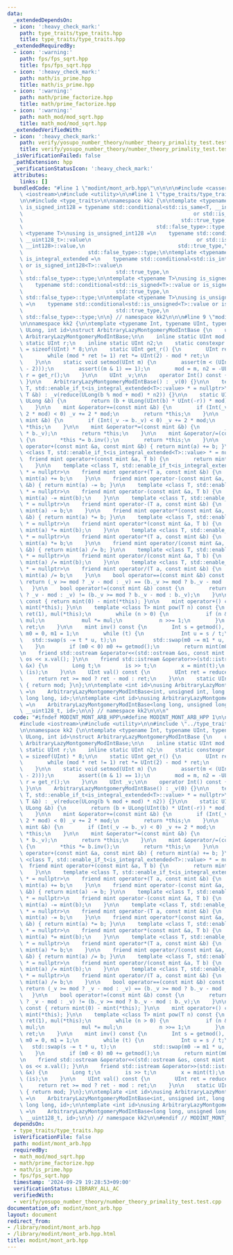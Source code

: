 ```yaml
---
data:
  _extendedDependsOn:
  - icon: ':heavy_check_mark:'
    path: type_traits/type_traits.hpp
    title: type_traits/type_traits.hpp
  _extendedRequiredBy:
  - icon: ':warning:'
    path: fps/fps_sqrt.hpp
    title: fps/fps_sqrt.hpp
  - icon: ':heavy_check_mark:'
    path: math/is_prime.hpp
    title: math/is_prime.hpp
  - icon: ':warning:'
    path: math/prime_factorize.hpp
    title: math/prime_factorize.hpp
  - icon: ':warning:'
    path: math_mod/mod_sqrt.hpp
    title: math_mod/mod_sqrt.hpp
  _extendedVerifiedWith:
  - icon: ':heavy_check_mark:'
    path: verify/yosupo_number_theory/number_theory_primality_test.test.cpp
    title: verify/yosupo_number_theory/number_theory_primality_test.test.cpp
  _isVerificationFailed: false
  _pathExtension: hpp
  _verificationStatusIcon: ':heavy_check_mark:'
  attributes:
    links: []
  bundledCode: "#line 1 \"modint/mont_arb.hpp\"\n\n\n\n#include <cassert>\n#include\
    \ <iostream>\n#include <utility>\n\n#line 1 \"type_traits/type_traits.hpp\"\n\n\
    \n\n#include <type_traits>\n\nnamespace kk2 {\n\ntemplate <typename T>\nusing\
    \ is_signed_int128 = typename std::conditional<std::is_same<T, __int128_t>::value\n\
    \                                                       or std::is_same<T, __int128>::value,\n\
    \                                                   std::true_type,\n        \
    \                                           std::false_type>::type;\n\ntemplate\
    \ <typename T>\nusing is_unsigned_int128 =\n    typename std::conditional<std::is_same<T,\
    \ __uint128_t>::value\n                                  or std::is_same<T, unsigned\
    \ __int128>::value,\n                              std::true_type,\n         \
    \                     std::false_type>::type;\n\ntemplate <typename T>\nusing\
    \ is_integral_extended =\n    typename std::conditional<std::is_integral<T>::value\
    \ or is_signed_int128<T>::value\n                                  or is_unsigned_int128<T>::value,\n\
    \                              std::true_type,\n                             \
    \ std::false_type>::type;\n\ntemplate <typename T>\nusing is_signed_extended =\n\
    \    typename std::conditional<std::is_signed<T>::value or is_signed_int128<T>::value,\n\
    \                              std::true_type,\n                             \
    \ std::false_type>::type;\n\ntemplate <typename T>\nusing is_unsigned_extended\
    \ =\n    typename std::conditional<std::is_unsigned<T>::value or is_unsigned_int128<T>::value,\n\
    \                              std::true_type,\n                             \
    \ std::false_type>::type;\n\n} // namespace kk2\n\n\n#line 9 \"modint/mont_arb.hpp\"\
    \n\nnamespace kk2 {\n\ntemplate <typename Int, typename UInt, typename Long, typename\
    \ ULong, int id>\nstruct ArbitraryLazyMontgomeryModIntBase {\n    using mint =\
    \ ArbitraryLazyMontgomeryModIntBase;\n\n    inline static UInt mod;\n    inline\
    \ static UInt r;\n    inline static UInt n2;\n    static constexpr int bit_length\
    \ = sizeof(UInt) * 8;\n\n    static UInt get_r() {\n        UInt ret = mod;\n\
    \        while (mod * ret != 1) ret *= UInt(2) - mod * ret;\n        return ret;\n\
    \    }\n\n    static void setmod(UInt m) {\n        assert(m < (UInt(1u) << (bit_length\
    \ - 2)));\n        assert((m & 1) == 1);\n        mod = m, n2 = -ULong(m) % m,\
    \ r = get_r();\n    }\n\n    UInt _v;\n\n    operator Int() const { return val();\
    \ }\n\n    ArbitraryLazyMontgomeryModIntBase() : _v(0) {}\n\n    template <class\
    \ T, std::enable_if_t<is_integral_extended<T>::value> * = nullptr>\n    ArbitraryLazyMontgomeryModIntBase(const\
    \ T &b) : _v(reduce(ULong(b % mod + mod) * n2)) {}\n\n    static UInt reduce(const\
    \ ULong &b) {\n        return (b + ULong(UInt(b) * UInt(-r)) * mod) >> bit_length;\n\
    \    }\n\n    mint &operator+=(const mint &b) {\n        if (Int(_v += b._v -\
    \ 2 * mod) < 0) _v += 2 * mod;\n        return *this;\n    }\n\n    mint &operator-=(const\
    \ mint &b) {\n        if (Int(_v -= b._v) < 0) _v += 2 * mod;\n        return\
    \ *this;\n    }\n\n    mint &operator*=(const mint &b) {\n        _v = reduce(ULong(_v)\
    \ * b._v);\n        return *this;\n    }\n\n    mint &operator/=(const mint &b)\
    \ {\n        *this *= b.inv();\n        return *this;\n    }\n\n    friend mint\
    \ operator+(const mint &a, const mint &b) { return mint(a) += b; }\n\n    template\
    \ <class T, std::enable_if_t<is_integral_extended<T>::value> * = nullptr>\n  \
    \  friend mint operator+(const mint &a, T b) {\n        return mint(a) += mint(b);\n\
    \    }\n\n    template <class T, std::enable_if_t<is_integral_extended<T>::value>\
    \ * = nullptr>\n    friend mint operator+(T a, const mint &b) {\n        return\
    \ mint(a) += b;\n    }\n\n    friend mint operator-(const mint &a, const mint\
    \ &b) { return mint(a) -= b; }\n\n    template <class T, std::enable_if_t<is_integral_extended<T>::value>\
    \ * = nullptr>\n    friend mint operator-(const mint &a, T b) {\n        return\
    \ mint(a) -= mint(b);\n    }\n\n    template <class T, std::enable_if_t<is_integral_extended<T>::value>\
    \ * = nullptr>\n    friend mint operator-(T a, const mint &b) {\n        return\
    \ mint(a) -= b;\n    }\n\n    friend mint operator*(const mint &a, const mint\
    \ &b) { return mint(a) *= b; }\n\n    template <class T, std::enable_if_t<is_integral_extended<T>::value>\
    \ * = nullptr>\n    friend mint operator*(const mint &a, T b) {\n        return\
    \ mint(a) *= mint(b);\n    }\n\n    template <class T, std::enable_if_t<is_integral_extended<T>::value>\
    \ * = nullptr>\n    friend mint operator*(T a, const mint &b) {\n        return\
    \ mint(a) *= b;\n    }\n\n    friend mint operator/(const mint &a, const mint\
    \ &b) { return mint(a) /= b; }\n\n    template <class T, std::enable_if_t<is_integral_extended<T>::value>\
    \ * = nullptr>\n    friend mint operator/(const mint &a, T b) {\n        return\
    \ mint(a) /= mint(b);\n    }\n\n    template <class T, std::enable_if_t<is_integral_extended<T>::value>\
    \ * = nullptr>\n    friend mint operator/(T a, const mint &b) {\n        return\
    \ mint(a) /= b;\n    }\n\n    bool operator==(const mint &b) const {\n       \
    \ return (_v >= mod ? _v - mod : _v) == (b._v >= mod ? b._v - mod : b._v);\n \
    \   }\n\n    bool operator!=(const mint &b) const {\n        return (_v >= mod\
    \ ? _v - mod : _v) != (b._v >= mod ? b._v - mod : b._v);\n    }\n\n    mint operator-()\
    \ const { return mint(0) - mint(*this); }\n\n    mint operator+() const { return\
    \ mint(*this); }\n\n    template <class T> mint pow(T n) const {\n        mint\
    \ ret(1), mul(*this);\n        while (n > 0) {\n            if (n & 1) ret *=\
    \ mul;\n            mul *= mul;\n            n >>= 1;\n        }\n        return\
    \ ret;\n    }\n\n    mint inv() const {\n        Int s = getmod(), t = val(),\
    \ m0 = 0, m1 = 1;\n        while (t) {\n            Int u = s / t;\n         \
    \   std::swap(s -= t * u, t);\n            std::swap(m0 -= m1 * u, m1);\n    \
    \    }\n        if (m0 < 0) m0 += getmod();\n        return mint(m0);\n    }\n\
    \n    friend std::ostream &operator<<(std::ostream &os, const mint &x) { return\
    \ os << x.val(); }\n\n    friend std::istream &operator>>(std::istream &is, mint\
    \ &x) {\n        Long t;\n        is >> t;\n        x = mint(t);\n        return\
    \ (is);\n    }\n\n    UInt val() const {\n        UInt ret = reduce(_v);\n   \
    \     return ret >= mod ? ret - mod : ret;\n    }\n\n    static UInt getmod()\
    \ { return mod; }\n};\n\ntemplate <int id>\nusing ArbitraryLazyMontgomeryModInt\
    \ =\n    ArbitraryLazyMontgomeryModIntBase<int, unsigned int, long long, unsigned\
    \ long long, id>;\n\ntemplate <int id>\nusing ArbitraryLazyMontgomeryModInt64bit\
    \ =\n    ArbitraryLazyMontgomeryModIntBase<long long, unsigned long long, __int128_t,\
    \ __uint128_t, id>;\n\n} // namespace kk2\n\n\n"
  code: "#ifndef MODINT_MONT_ARB_HPP\n#define MODINT_MONT_ARB_HPP 1\n\n#include <cassert>\n\
    #include <iostream>\n#include <utility>\n\n#include \"../type_traits/type_traits.hpp\"\
    \n\nnamespace kk2 {\n\ntemplate <typename Int, typename UInt, typename Long, typename\
    \ ULong, int id>\nstruct ArbitraryLazyMontgomeryModIntBase {\n    using mint =\
    \ ArbitraryLazyMontgomeryModIntBase;\n\n    inline static UInt mod;\n    inline\
    \ static UInt r;\n    inline static UInt n2;\n    static constexpr int bit_length\
    \ = sizeof(UInt) * 8;\n\n    static UInt get_r() {\n        UInt ret = mod;\n\
    \        while (mod * ret != 1) ret *= UInt(2) - mod * ret;\n        return ret;\n\
    \    }\n\n    static void setmod(UInt m) {\n        assert(m < (UInt(1u) << (bit_length\
    \ - 2)));\n        assert((m & 1) == 1);\n        mod = m, n2 = -ULong(m) % m,\
    \ r = get_r();\n    }\n\n    UInt _v;\n\n    operator Int() const { return val();\
    \ }\n\n    ArbitraryLazyMontgomeryModIntBase() : _v(0) {}\n\n    template <class\
    \ T, std::enable_if_t<is_integral_extended<T>::value> * = nullptr>\n    ArbitraryLazyMontgomeryModIntBase(const\
    \ T &b) : _v(reduce(ULong(b % mod + mod) * n2)) {}\n\n    static UInt reduce(const\
    \ ULong &b) {\n        return (b + ULong(UInt(b) * UInt(-r)) * mod) >> bit_length;\n\
    \    }\n\n    mint &operator+=(const mint &b) {\n        if (Int(_v += b._v -\
    \ 2 * mod) < 0) _v += 2 * mod;\n        return *this;\n    }\n\n    mint &operator-=(const\
    \ mint &b) {\n        if (Int(_v -= b._v) < 0) _v += 2 * mod;\n        return\
    \ *this;\n    }\n\n    mint &operator*=(const mint &b) {\n        _v = reduce(ULong(_v)\
    \ * b._v);\n        return *this;\n    }\n\n    mint &operator/=(const mint &b)\
    \ {\n        *this *= b.inv();\n        return *this;\n    }\n\n    friend mint\
    \ operator+(const mint &a, const mint &b) { return mint(a) += b; }\n\n    template\
    \ <class T, std::enable_if_t<is_integral_extended<T>::value> * = nullptr>\n  \
    \  friend mint operator+(const mint &a, T b) {\n        return mint(a) += mint(b);\n\
    \    }\n\n    template <class T, std::enable_if_t<is_integral_extended<T>::value>\
    \ * = nullptr>\n    friend mint operator+(T a, const mint &b) {\n        return\
    \ mint(a) += b;\n    }\n\n    friend mint operator-(const mint &a, const mint\
    \ &b) { return mint(a) -= b; }\n\n    template <class T, std::enable_if_t<is_integral_extended<T>::value>\
    \ * = nullptr>\n    friend mint operator-(const mint &a, T b) {\n        return\
    \ mint(a) -= mint(b);\n    }\n\n    template <class T, std::enable_if_t<is_integral_extended<T>::value>\
    \ * = nullptr>\n    friend mint operator-(T a, const mint &b) {\n        return\
    \ mint(a) -= b;\n    }\n\n    friend mint operator*(const mint &a, const mint\
    \ &b) { return mint(a) *= b; }\n\n    template <class T, std::enable_if_t<is_integral_extended<T>::value>\
    \ * = nullptr>\n    friend mint operator*(const mint &a, T b) {\n        return\
    \ mint(a) *= mint(b);\n    }\n\n    template <class T, std::enable_if_t<is_integral_extended<T>::value>\
    \ * = nullptr>\n    friend mint operator*(T a, const mint &b) {\n        return\
    \ mint(a) *= b;\n    }\n\n    friend mint operator/(const mint &a, const mint\
    \ &b) { return mint(a) /= b; }\n\n    template <class T, std::enable_if_t<is_integral_extended<T>::value>\
    \ * = nullptr>\n    friend mint operator/(const mint &a, T b) {\n        return\
    \ mint(a) /= mint(b);\n    }\n\n    template <class T, std::enable_if_t<is_integral_extended<T>::value>\
    \ * = nullptr>\n    friend mint operator/(T a, const mint &b) {\n        return\
    \ mint(a) /= b;\n    }\n\n    bool operator==(const mint &b) const {\n       \
    \ return (_v >= mod ? _v - mod : _v) == (b._v >= mod ? b._v - mod : b._v);\n \
    \   }\n\n    bool operator!=(const mint &b) const {\n        return (_v >= mod\
    \ ? _v - mod : _v) != (b._v >= mod ? b._v - mod : b._v);\n    }\n\n    mint operator-()\
    \ const { return mint(0) - mint(*this); }\n\n    mint operator+() const { return\
    \ mint(*this); }\n\n    template <class T> mint pow(T n) const {\n        mint\
    \ ret(1), mul(*this);\n        while (n > 0) {\n            if (n & 1) ret *=\
    \ mul;\n            mul *= mul;\n            n >>= 1;\n        }\n        return\
    \ ret;\n    }\n\n    mint inv() const {\n        Int s = getmod(), t = val(),\
    \ m0 = 0, m1 = 1;\n        while (t) {\n            Int u = s / t;\n         \
    \   std::swap(s -= t * u, t);\n            std::swap(m0 -= m1 * u, m1);\n    \
    \    }\n        if (m0 < 0) m0 += getmod();\n        return mint(m0);\n    }\n\
    \n    friend std::ostream &operator<<(std::ostream &os, const mint &x) { return\
    \ os << x.val(); }\n\n    friend std::istream &operator>>(std::istream &is, mint\
    \ &x) {\n        Long t;\n        is >> t;\n        x = mint(t);\n        return\
    \ (is);\n    }\n\n    UInt val() const {\n        UInt ret = reduce(_v);\n   \
    \     return ret >= mod ? ret - mod : ret;\n    }\n\n    static UInt getmod()\
    \ { return mod; }\n};\n\ntemplate <int id>\nusing ArbitraryLazyMontgomeryModInt\
    \ =\n    ArbitraryLazyMontgomeryModIntBase<int, unsigned int, long long, unsigned\
    \ long long, id>;\n\ntemplate <int id>\nusing ArbitraryLazyMontgomeryModInt64bit\
    \ =\n    ArbitraryLazyMontgomeryModIntBase<long long, unsigned long long, __int128_t,\
    \ __uint128_t, id>;\n\n} // namespace kk2\n\n#endif // MODINT_MONT_ARB_HPP\n"
  dependsOn:
  - type_traits/type_traits.hpp
  isVerificationFile: false
  path: modint/mont_arb.hpp
  requiredBy:
  - math_mod/mod_sqrt.hpp
  - math/prime_factorize.hpp
  - math/is_prime.hpp
  - fps/fps_sqrt.hpp
  timestamp: '2024-09-29 19:28:53+09:00'
  verificationStatus: LIBRARY_ALL_AC
  verifiedWith:
  - verify/yosupo_number_theory/number_theory_primality_test.test.cpp
documentation_of: modint/mont_arb.hpp
layout: document
redirect_from:
- /library/modint/mont_arb.hpp
- /library/modint/mont_arb.hpp.html
title: modint/mont_arb.hpp
---
```

